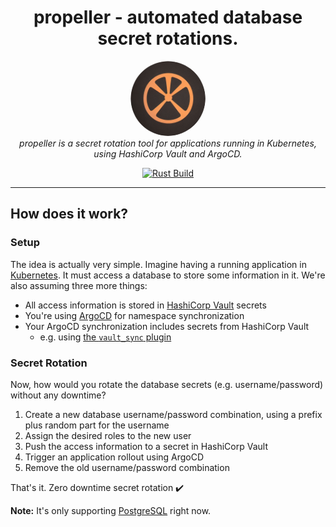 <h1 align="center">
  propeller - automated database secret rotations.
</h1>

<p align="center">
  <img src="img/logo-circle.png" alt="propeller-logo" width="120px" height="120px" style="border-radius: 50%;" />
  <br />
  <i>
    propeller is a secret rotation tool for applications running in Kubernetes,
    <br/>using HashiCorp Vault and ArgoCD.
  </i>
</p>

<p align="center">
  <a href="https://github.com/postfinance/propeller/actions/workflows/build.yml">
    <img src="https://github.com/postfinance/propeller/actions/workflows/build.yml/badge.svg" alt="Rust Build" />
  </a>
</p>

<hr>

## How does it work?

### Setup

The idea is actually very simple. Imagine having a running application in [Kubernetes](https://kubernetes.io/). It must
access a database to store some information in it. We're also assuming three more things:

* All access information is stored in [HashiCorp Vault](https://www.hashicorp.com/products/vault) secrets
* You're using [ArgoCD](https://argo-cd.readthedocs.io/en/stable/) for namespace synchronization
* Your ArgoCD synchronization includes secrets from HashiCorp Vault
    * e.g. using [the `vault_sync` plugin](https://github.com/postfinance/kubectl-vault_sync)

### Secret Rotation

Now, how would you rotate the database secrets (e.g. username/password) without any downtime?

1. Create a new database username/password combination, using a prefix plus random part for the username
2. Assign the desired roles to the new user
3. Push the access information to a secret in HashiCorp Vault
4. Trigger an application rollout using ArgoCD
5. Remove the old username/password combination

That's it. Zero downtime secret rotation ✔️

**Note:** It's only supporting [PostgreSQL](https://www.postgresql.org/) right now.
